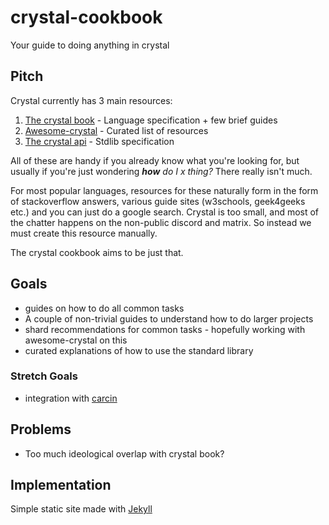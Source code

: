 # crystal-cookbook
Your guide to doing anything in crystal

## Pitch
Crystal currently has 3 main resources:
1. [The crystal book](https://crystal-lang.org/reference/1.8/) - Language specification + few brief guides
2. [Awesome-crystal](https://github.com/veelenga/awesome-crystal) - Curated list of resources
3. [The crystal api](https://crystal-lang.org/api/1.8.2/) - Stdlib specification

All of these are handy if you already know what you're looking for, but usually if you're just wondering ***how** do I x thing?* There really isn't much.

For most popular languages, resources for these naturally form in the form of stackoverflow answers, various guide sites (w3schools, geek4geeks etc.) and you can just do a google search. Crystal is too small, and most of the chatter happens on the non-public discord and matrix. So instead we must create this resource manually.

The crystal cookbook aims to be just that. 

## Goals
- guides on how to do all common tasks
- A couple of non-trivial guides to understand how to do larger projects
- shard recommendations for common tasks - hopefully working with awesome-crystal on this
- curated explanations of how to use the standard library

### Stretch Goals
- integration with [carcin](https://github.com/jhass/carc.in)

## Problems
- Too much ideological overlap with crystal book?

## Implementation 
Simple static site made with [Jekyll](https://jekyllrb.com)
